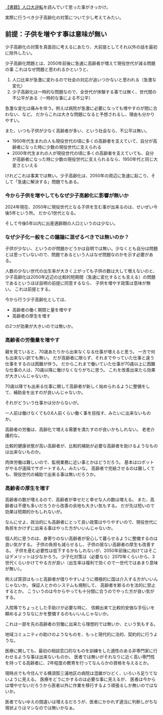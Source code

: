 [【書籍】人口大逆転](%E3%80%90%E6%9B%B8%E7%B1%8D%E3%80%91%E4%BA%BA%E5%8F%A3%E5%A4%A7%E9%80%86%E8%BB%A2)を読んでいて思った事がきっかけ。

実際に行うべき少子高齢化の対策について少し考えてみたい。

## 前提：子供を増やす事は意味が無い

少子高齢化の対策を真面目に考えるにあたり、大前提としてそれ以外の話を最初に除外したい。

少子高齢化問題とは、2050年前後に急速に高齢者が増えて現役世代が減る問題の事
これはなぜ問題と思われるかというと、

1. 人口比率が急激に変わるので社会の対応が追いつかないと思われる（急激な変化）
2. 少子高齢化は一時的な問題なので、全世代が体験する事では無く、世代間の不公平がある（一時的な事による不公平）

急激な変化は痛みを伴う。例えば病院が急激に必要になっても増やすのが間に合わない、など。
だからこれは大きな問題になると予想されるし、理由も分かりやすい。

また、いつも子供が少なく高齢者が多い、という社会なら、不公平は無い。

- 1950年代生まれの人も現役世代の頃に多くの高齢者を支えていて、自分が高齢者になった時に少数の現役世代に支えられる
- 2000年代生まれの人が現役世代の頃に多くの高齢者を支えていても、自分が高齢者になった時に少数の現役世代に支えられるなら、1950年代と同じ大変さといえる

けれどこれは事実では無い。少子高齢化は、2050年の周辺に急速に起こり、そして「急速に解決する」問題でもある。

### 今から子供を増やしてもなぜ少子高齢化に影響が無いか

2024年現在、2050年に現役世代となる子供を生む事が出来るのは、せいぜい今後5年という所。
だから1世代となる。

そして今後5年以内に出産適齢期の人口というのは少ない。

### なぜ少子化一般をこの議論に混ぜるべきでは無いのか？

子供が少ない、というのが問題かどうかは自明では無い。少なくとも自分は問題とは思っていないので、問題であるという人はなぜ問題なのかを示す必要がある。






人数の少ない世代の出生率が大きく上がっても子供の数は大して増えないのと、少子高齢化は2050年近辺の比較的短期間（急速に変化するとも言える）の問題であるというほぼ自明の前提に同意するなら、
子供を増やす政策は意味が無い。
これは前提とする。

今から行う少子高齢化としては、

- 高齢者の働く期間と量を増やす
- 高齢者の厚生を増す

の2つが効果が大きいのでは無いか。

### 高齢者の労働量を増やす

親を見ていると、70歳あたりから出来なくなる仕事が増えると思う。
一方で何も出来ない訳でも無い。
だが高齢者に限らず、それまでやっていた仕事と違う仕事をするのは困難が伴う。
だからこれまで働いていた仕事が70歳以上に困難な仕事の人は、70歳以降に働けなくなりがちに思う。
これを改善出来たら効果が大きいんじゃないか。

70歳以降でも出来る仕事に関して高齢者が新しく始められるように整備をして、補助金を出すのが良いんじゃないか。

それがどういう仕事かは分からないが。

一人前は働けなくても0.6人前くらい働く事を目指す、みたいに出来ないものか。

高齢者の労働は、高齢化で増える需要を満たすのが良いかもしれない。
老老介護的な。

比較的健康状態が高い高齢者が、比較的補助が必要な高齢者を助けるようなものは出来ないものか。

肉体労働は難しいので、監視業務に近い事とかはどうだろう。
基本はロボットがやるが遠隔でサポートする人、みたいな。
高齢者で完結させるのは難しくても、現役世代の補助で出来る事は無いだろうか。

### 高齢者の厚生を増す

高齢者の数が増えるので、高齢者が幸せだと幸せな人の数は増える。
また、高齢者は不便も多いだろうから改善の余地も大きい気もする。
だが先は短いので効果は短期的かもしれないが。

なんにせよ、政治的にも高齢者にとって良い政策はやりやすいので、現役世代に負担をかけずに出来る事はやった方がいいんじゃないか。

個人的に思うのは、身寄りのない高齢者が安心して暮らせるように整備するのは良い気がする。
子供の負担も減らせるし、子供の居ない高齢者の厚生も改善する。
子供を産む必要性は低下するかもしれないが、2050年前後に向けてはそこはデメリットは少なかろう。
少子化対策は（必要なら）2070年くらいから、3世代くらいかけてやる方が良い（出生率は複利で効くので一世代ではあまり意味が無い）。

例えば賃貸はもっと高齢者が借りやすいように積極的に国は介入する方がいいんじゃないか。
保証人とかのシステムも規制して、
高齢者を断るのを法的に禁止するとか。
こういうのは今からやっても十分間に合うのでやった方が良い気がする。

入院等でちょっとした手助けが必要な時に、
信頼出来て比較的安価な手伝いを頼めるようななにかを整備するのもいいんじゃないか。

これは一部を先の高齢者の労働に出来たら理想的では無いか、という気もする。

地域コミュニティの助けのようなものを、もっと現代的に法的、契約的に行うような。

医療に関しても、最初の相談窓口的なものを訓練をした適性のある非専門家に行わせるような事は出来ないものか。
医者では無いがそれなりに近く高い専門性を持ってる高齢者に、2年程度の教育を行ってなんらかの資格を与えるとか。

現時点でも今住んでる横須賀三浦地区の病院は混雑がひどく、いろいろ足りてないように見える。
医療をどうにかするのは必要な事に見えるが、
医者は今からは増やせないだろうから医者以外に作業を移行するよう頑張るしか無いのではないか。

医者でないゆえの間違いは増えるだろうが、医者にかかれず適当に判断しがちな現状よりはマシなのでは無いかなぁ。

